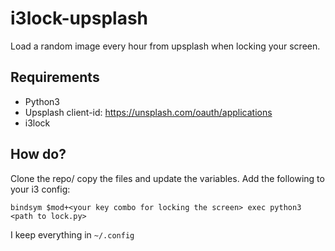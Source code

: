# i3lock-upsplash
Load a random image every hour from upsplash when locking your screen.

## Requirements
- Python3
- Upsplash client-id: https://unsplash.com/oauth/applications
- i3lock

## How do?
Clone the repo/ copy the files and update the variables.
Add the following to your i3 config:

```
bindsym $mod+<your key combo for locking the screen> exec python3 <path to lock.py>
```

I keep everything in `~/.config`
